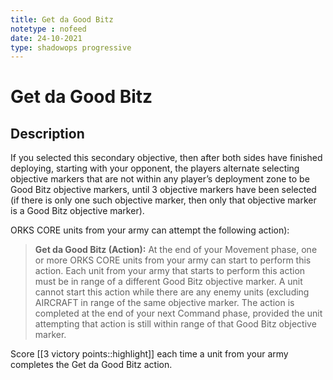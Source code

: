 ```yaml
---
title: Get da Good Bitz
notetype : nofeed
date: 24-10-2021
type: shadowops progressive
---
```


# Get da Good Bitz
## Description

If you selected this secondary objective, then after both sides have finished deploying, starting with your opponent, the players alternate selecting objective markers that are not within any player’s deployment zone to be Good Bitz objective markers, until 3 objective markers have been selected (if there is only one such objective marker, then only that objective marker is a Good Bitz objective marker).  
  
ORKS CORE units from your army can attempt the following action):  
  
>**Get da Good Bitz (Action):** At the end of your Movement phase, one or more ORKS CORE units from your army can start to perform this action. Each unit from your army that starts to perform this action must be in range of a different Good Bitz objective marker. A unit cannot start this action while there are any enemy units (excluding AIRCRAFT in range of the same objective marker. The action is completed at the end of your next Command phase, provided the unit attempting that action is still within range of that Good Bitz objective marker.  
  
Score [[3 victory points::highlight]] each time a unit from your army completes the Get da Good Bitz action.